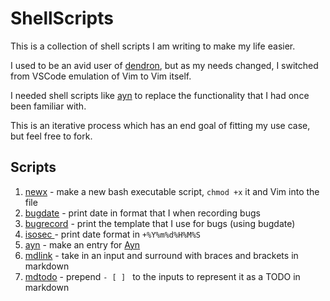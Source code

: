 # ShellScripts

This is a collection of shell scripts I am writing to make my life easier.

I used to be an avid user of [dendron](https://www.dendron.so/), but as my needs changed, I switched from VSCode emulation of Vim to Vim itself.

I needed shell scripts like [ayn](./ayn) to replace the functionality that I had once been familiar with. 

This is an iterative process which has an end goal of fitting my use case, but feel free to fork.


## Scripts

1. [newx](./newx) - make a new bash executable script, `chmod +x` it and Vim into the file
1. [bugdate](./bugdate) - print date in format that I when recording bugs
1. [bugrecord](./bugrecord) - print the template that I use for bugs (using bugdate)
1. [ isosec ](./isosec) - print date format in `+%Y%m%d%H%M%S `
1. [ayn](./ayn) - make an entry for [ Ayn ](https://github.com/husaininazeer/Ayn)
1. [mdlink](./mdlink) - take in an input and surround with braces and brackets in markdown
1. [mdtodo](./mdtodo) - prepend `- [ ] ` to the inputs to represent it as a TODO in markdown

